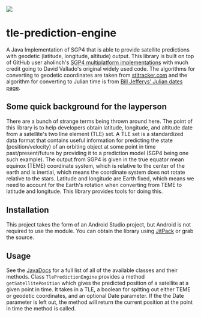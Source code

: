 [![](https://jitpack.io/v/neosensory/tle-prediction-engine.svg)](https://jitpack.io/#neosensory/tle-prediction-engine)
# tle-prediction-engine
A Java Implementation of SGP4 that is able to provide satellite predictions with geodetic (latitude, longitude, altitude) output. This library is built on top of GitHub user aholinch's [SGP4 multiplatform implementations](https://github.com/aholinch/sgp4/) with much credit going to David Vallado's original widely used code. The algorithms for converting to geodetic coordinates are taken from [stltracker.com](http://www.stltracker.com/resources/equations) and the algorithm for converting to Julian time is from [Bill Jefferys' Julian dates page](https://quasar.as.utexas.edu/BillInfo/JulianDatesG.html).

## Some quick background for the layperson
There are a bunch of strange terms being thrown around here. The point of this library is to help developers obtain latitude, longitude, and altitude date from a satellite's two line element (TLE) set. A TLE set is a standardized data format that contains useful information for predicting the state (position/velocity) of an orbiting object at some point in time past/present/future by providing it to a prediction model (SGP4 being one such example). The output from SGP4 is given in the true equator mean equinox (TEME) coordinate system, which is relative to the center of the earth and is inertial, which means the coordinate system does not rotate relative to the stars. Latitude and longitude are Earth fixed, which means we need to account for the Earth's rotation when converting from TEME to latitude and longitude. This library provides tools for doing this.

## Installation
This project takes the form of an Android Studio project, but Android is not required to use the module. You can obtain the library using [JitPack](https://jitpack.io/#neosensory/tle-prediction-engine) or grab the source.

## Usage
See the [JavaDocs](https://neosensory.github.io/tle-prediction-engine/) for a full list of all of the available classes and their methods. Class `TlePredictionEngine` provides a method `getSatellitePosition` which gives the predicted position of a satellite at a given point in time. It takes in a TLE, a boolean for spitting out either TEME or geodetic coordinates, and an optional Date parameter. If the the Date parameter is left out, the method will return the current position at the point in time the method is called.




